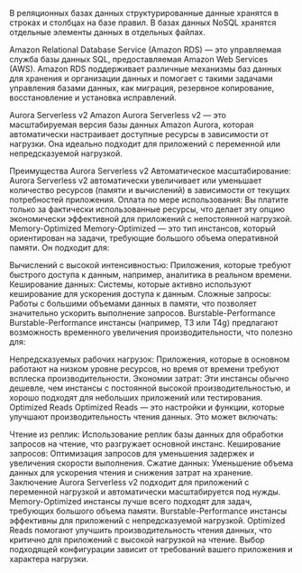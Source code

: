 В реляционных базах данных структурированные данные хранятся в строках и столбцах на базе правил. В базах данных NoSQL хранятся отдельные элементы данных в отдельных файлах.

Amazon Relational Database Service (Amazon RDS) — это управляемая служба базы данных SQL, предоставляемая Amazon Web Services (AWS). Amazon RDS поддерживает различные механизмы баз данных для хранения и организации данных и помогает с такими задачами управления базами данных, как миграция, резервное копирование, восстановление и установка исправлений.


Aurora Serverless v2
Amazon Aurora Serverless v2 — это масштабируемая версия базы данных Amazon Aurora, которая автоматически настраивает доступные ресурсы в зависимости от нагрузки. Она идеально подходит для приложений с переменной или непредсказуемой нагрузкой.

Преимущества Aurora Serverless v2
Автоматическое масштабирование:
Aurora Serverless v2 автоматически увеличивает или уменьшает количество ресурсов (памяти и вычислений) в зависимости от текущих потребностей приложения.
Оплата по мере использования:
Вы платите только за фактически использованные ресурсы, что делает эту опцию экономически эффективной для приложений с непостоянной нагрузкой.
Memory-Optimized
Memory-Optimized — это тип инстансов, который ориентирован на задачи, требующие большого объема оперативной памяти. Он подходит для:

Вычислений с высокой интенсивностью: Приложения, которые требуют быстрого доступа к данным, например, аналитика в реальном времени.
Кеширование данных: Системы, которые активно используют кеширование для ускорения доступа к данным.
Сложные запросы: Работы с большими объемами данных в памяти, что позволяет значительно ускорить выполнение запросов.
Burstable-Performance
Burstable-Performance инстансы (например, T3 или T4g) предлагают возможность временного увеличения производительности, что полезно для:

Непредсказуемых рабочих нагрузок: Приложения, которые в основном работают на низком уровне ресурсов, но время от времени требуют всплеска производительности.
Экономии затрат: Эти инстансы обычно дешевле, чем инстансы с постоянной высокой производительностью, и хорошо подходят для небольших приложений или тестирования.
Optimized Reads
Optimized Reads — это настройки и функции, которые улучшают производительность чтения данных. Это может включать:

Чтение из реплик: Использование реплик базы данных для обработки запросов на чтение, что разгружает основной инстанс.
Кеширование запросов: Оптимизация запросов для уменьшения задержек и увеличения скорости выполнения.
Сжатие данных: Уменьшение объема данных для ускорения чтения и снижения затрат на хранение.
Заключение
Aurora Serverless v2 подходит для приложений с переменной нагрузкой и автоматически масштабируется под нужды.
Memory-Optimized инстансы лучше всего подходят для задач, требующих большого объема памяти.
Burstable-Performance инстансы эффективны для приложений с непредсказуемой нагрузкой.
Optimized Reads помогают улучшить производительность чтения данных, что критично для приложений с высокой нагрузкой на чтение.
Выбор подходящей конфигурации зависит от требований вашего приложения и характера нагрузки.